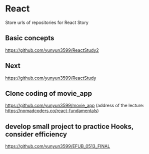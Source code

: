 # React
Store urls of repositories for React Story


## Basic concepts
https://github.com/yunyun3599/ReactStudy2

## Next 
https://github.com/yunyun3599/ReactStudy

## Clone coding of movie_app 
https://github.com/yunyun3599/movie_app
(address of the lecture: https://nomadcoders.co/react-fundamentals)

## develop small project to practice Hooks, consider efficiency
https://github.com/yunyun3599/EFUB_0513_FINAL
